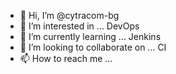 - 👋 Hi, I’m @cytracom-bg
- 👀 I’m interested in ... DevOps
- 🌱 I’m currently learning ... Jenkins
- 💞️ I’m looking to collaborate on ... CI
- 📫 How to reach me ...

